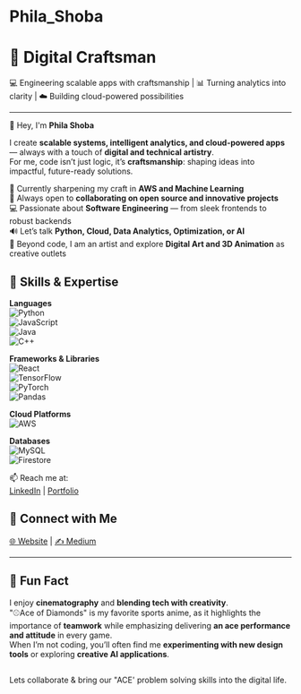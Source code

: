 # Phila_Shoba

# 🚀 Digital Craftsman  
💻 Engineering scalable apps with craftsmanship | 📊 Turning analytics into clarity | ☁️ Building cloud-powered possibilities  

---
👋 Hey, I'm **Phila Shoba**  

I create **scalable systems, intelligent analytics, and cloud-powered apps** — always with a touch of **digital and technical artistry**.  
For me, code isn’t just logic, it’s **craftsmanship**: shaping ideas into impactful, future-ready solutions.  

🌱 Currently sharpening my craft in **AWS and Machine Learning**  
🤝 Always open to **collaborating on open source and innovative projects**  
💻 Passionate about **Software Engineering** — from sleek frontends to robust backends  
🔊 Let’s talk **Python, Cloud, Data Analytics, Optimization, or AI**  
🎨 Beyond code, I am an artist and explore **Digital Art and 3D Animation** as creative outlets  

## 🔧 Skills & Expertise  

**Languages**  
![Python](https://img.shields.io/badge/Python-3776AB?style=flat&logo=python&logoColor=white)  
![JavaScript](https://img.shields.io/badge/JavaScript-F7DF1E?style=flat&logo=javascript&logoColor=black)  
![Java](https://img.shields.io/badge/Java-007396?style=flat&logo=java&logoColor=white)  
![C++](https://img.shields.io/badge/C++-00599C?style=flat&logo=cplusplus&logoColor=white)  

**Frameworks & Libraries**  
![React](https://img.shields.io/badge/React-20232A?style=flat&logo=react&logoColor=61DAFB)  
![TensorFlow](https://img.shields.io/badge/TensorFlow-FF6F00?style=flat&logo=tensorflow&logoColor=white)  
![PyTorch](https://img.shields.io/badge/PyTorch-EE4C2C?style=flat&logo=pytorch&logoColor=white)  
![Pandas](https://img.shields.io/badge/Pandas-150458?style=flat&logo=pandas&logoColor=white)  

**Cloud Platforms**  
![AWS](https://img.shields.io/badge/AWS-232F3E?style=flat&logo=amazon-aws&logoColor=white)  

**Databases**  
![MySQL](https://img.shields.io/badge/MySQL-4479A1?style=flat&logo=mysql&logoColor=white)  
![Firestore](https://img.shields.io/badge/Firestore-FFCA28?style=flat&logo=firebase&logoColor=black)  

📫 Reach me at:  
[LinkedIn](https://linkedin.com/in/yourprofile) | [Portfolio](https://yourwebsite.com) 

## 📢 Connect with Me
[🌐 Website](https://yourwebsite.com) | [✍️ Medium](https://medium.com/@yourhandle) 

---
## 🔹 Fun Fact
I enjoy **cinematography** and **blending tech with creativity**.  
"⚾Ace of Diamonds" is my favorite sports anime, as it highlights the importance of **teamwork** while emphasizing delivering **an ace performance and attitude** in every game.  
When I’m not coding, you’ll often find me **experimenting with new design tools** or exploring **creative AI applications**.

## 
Lets collaborate & bring our "ACE' problem solving skills into the digital life. 
